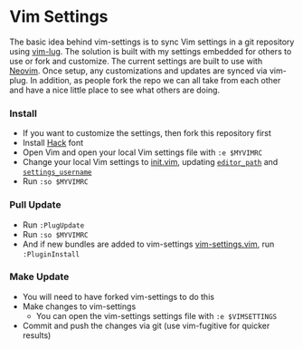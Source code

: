 # Vim Settings

The basic idea behind vim-settings is to sync Vim settings in a git repository using [vim-lug](https://github.com/junegunn/vim-plug).
The solution is built with my settings embedded for others to use or fork and customize.
The current settings are built to use with [Neovim](https://neovim.io).
Once setup, any customizations and updates are synced via vim-plug.
In addition, as people fork the repo we can all take from each other and have a nice little place to see what others are doing.

### Install
- If you want to customize the settings, then fork this repository first
- Install [Hack](https://github.com/chrissimpkins/Hack#desktop-usage) font
- Open Vim and open your local Vim settings file with `:e $MYVIMRC`
- Change your local Vim settings to [init.vim](init.vim), updating [`editor_path`](vimrc#L2) and [`settings_username`](vimrc#L4)
- Run `:so $MYVIMRC`

### Pull Update
- Run `:PlugUpdate`
- Run `:so $MYVIMRC`
- And if new bundles are added to vim-settings [vim-settings.vim](vim-settings.vim), run `:PluginInstall`

### Make Update
- You will need to have forked vim-settings to do this
- Make changes to vim-settings
    - You can open the vim-settings settings file with `:e $VIMSETTINGS`
- Commit and push the changes via git (use vim-fugitive for quicker results)
